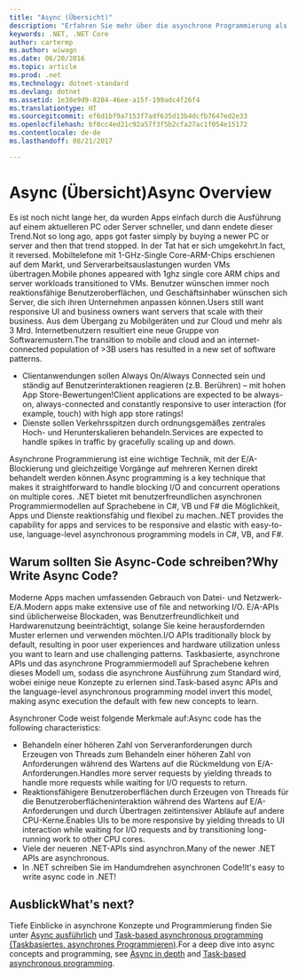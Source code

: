 ```yaml
---
title: "Async (Übersicht)"
description: "Erfahren Sie mehr über die asynchrone Programmierung als eine wichtige Technik, mit der E/A-Blockierung und gleichzeitige Vorgänge auf mehreren Kernen direkt behandelt werden können."
keywords: .NET, .NET Core
author: cartermp
ms.author: wiwagn
ms.date: 06/20/2016
ms.topic: article
ms.prod: .net
ms.technology: dotnet-standard
ms.devlang: dotnet
ms.assetid: 1e38e9d9-8284-46ee-a15f-199adc4f26f4
ms.translationtype: HT
ms.sourcegitcommit: ef6d1bf9a7153f7adf635d13b4dcfb7647ed2e33
ms.openlocfilehash: bf0cc4ed21c92a57f3f5b2cfa27ac1f054e15172
ms.contentlocale: de-de
ms.lasthandoff: 08/21/2017

---
```


# <a name="async-overview"></a><span data-ttu-id="6a40c-104">Async (Übersicht)</span><span class="sxs-lookup"><span data-stu-id="6a40c-104">Async Overview</span></span>

<span data-ttu-id="6a40c-105">Es ist noch nicht lange her, da wurden Apps einfach durch die Ausführung auf einem aktuelleren PC oder Server schneller, und dann endete dieser Trend.</span><span class="sxs-lookup"><span data-stu-id="6a40c-105">Not so long ago, apps got faster simply by buying a newer PC or server and then that trend stopped.</span></span> <span data-ttu-id="6a40c-106">In der Tat hat er sich umgekehrt.</span><span class="sxs-lookup"><span data-stu-id="6a40c-106">In fact, it reversed.</span></span> <span data-ttu-id="6a40c-107">Mobiltelefone mit 1-GHz-Single Core-ARM-Chips erschienen auf dem Markt, und Serverarbeitsauslastungen wurden VMs übertragen.</span><span class="sxs-lookup"><span data-stu-id="6a40c-107">Mobile phones appeared with 1ghz single core ARM chips and server workloads transitioned to VMs.</span></span> <span data-ttu-id="6a40c-108">Benutzer wünschen immer noch reaktionsfähige Benutzeroberflächen, und Geschäftsinhaber wünschen sich Server, die sich ihren Unternehmen anpassen können.</span><span class="sxs-lookup"><span data-stu-id="6a40c-108">Users still want responsive UI and business owners want servers that scale with their business.</span></span> <span data-ttu-id="6a40c-109">Aus dem Übergang zu Mobilgeräten und zur Cloud und mehr als 3 Mrd. Internetbenutzern resultiert eine neue Gruppe von Softwaremustern.</span><span class="sxs-lookup"><span data-stu-id="6a40c-109">The transition to mobile and cloud and an internet-connected population of >3B users has resulted in a new set of software patterns.</span></span> 

* <span data-ttu-id="6a40c-110">Clientanwendungen sollen Always On/Always Connected sein und ständig auf Benutzerinteraktionen reagieren (z.B. Berühren) – mit hohen App Store-Bewertungen!</span><span class="sxs-lookup"><span data-stu-id="6a40c-110">Client applications are expected to be always-on, always-connected and constantly responsive to user interaction (for example, touch) with high app store ratings!</span></span>
* <span data-ttu-id="6a40c-111">Dienste sollen Verkehrsspitzen durch ordnungsgemäßes zentrales Hoch- und Herunterskalieren behandeln.</span><span class="sxs-lookup"><span data-stu-id="6a40c-111">Services are expected to handle spikes in traffic by gracefully scaling up and down.</span></span> 

<span data-ttu-id="6a40c-112">Asynchrone Programmierung ist eine wichtige Technik, mit der E/A-Blockierung und gleichzeitige Vorgänge auf mehreren Kernen direkt behandelt werden können.</span><span class="sxs-lookup"><span data-stu-id="6a40c-112">Async programming is a key technique that makes it straightforward to handle blocking I/O and concurrent operations on multiple cores.</span></span> <span data-ttu-id="6a40c-113">.NET bietet mit benutzerfreundlichen asynchronen Programmiermodellen auf Sprachebene in C#, VB und F# die Möglichkeit, Apps und Dienste reaktionsfähig und flexibel zu machen.</span><span class="sxs-lookup"><span data-stu-id="6a40c-113">.NET provides the capability for apps and services to be responsive and elastic with easy-to-use, language-level asynchronous programming models in C#, VB, and F#.</span></span>

## <a name="why-write-async-code"></a><span data-ttu-id="6a40c-114">Warum sollten Sie Async-Code schreiben?</span><span class="sxs-lookup"><span data-stu-id="6a40c-114">Why Write Async Code?</span></span>

<span data-ttu-id="6a40c-115">Moderne Apps machen umfassenden Gebrauch von Datei- und Netzwerk-E/A.</span><span class="sxs-lookup"><span data-stu-id="6a40c-115">Modern apps make extensive use of file and networking I/O.</span></span> <span data-ttu-id="6a40c-116">E/A-APIs sind üblicherweise Blockaden, was Benutzerfreundlichkeit und Hardwarenutzung beeinträchtigt, solange Sie keine herausfordernden Muster erlernen und verwenden möchten.</span><span class="sxs-lookup"><span data-stu-id="6a40c-116">I/O APIs traditionally block by default, resulting in poor user experiences and hardware utilization unless you want to learn and use challenging patterns.</span></span> <span data-ttu-id="6a40c-117">Taskbasierte, asynchrone APIs und das asynchrone Programmiermodell auf Sprachebene kehren dieses Modell um, sodass die asynchrone Ausführung zum Standard wird, wobei einige neue Konzepte zu erlernen sind.</span><span class="sxs-lookup"><span data-stu-id="6a40c-117">Task-based async APIs and the language-level asynchronous programming model invert this model, making async execution the default with few new concepts to learn.</span></span>

<span data-ttu-id="6a40c-118">Asynchroner Code weist folgende Merkmale auf:</span><span class="sxs-lookup"><span data-stu-id="6a40c-118">Async code has the following characteristics:</span></span>

* <span data-ttu-id="6a40c-119">Behandeln einer höheren Zahl von Serveranforderungen durch Erzeugen von Threads zum Behandeln einer höheren Zahl von Anforderungen während des Wartens auf die Rückmeldung von E/A-Anforderungen.</span><span class="sxs-lookup"><span data-stu-id="6a40c-119">Handles more server requests by yielding threads to handle more requests while waiting for I/O requests to return.</span></span>
* <span data-ttu-id="6a40c-120">Reaktionsfähigere Benutzeroberflächen durch Erzeugen von Threads für die Benutzeroberflächeninteraktion während des Wartens auf E/A-Anforderungen und durch Übertragen zeitintensiver Abläufe auf andere CPU-Kerne.</span><span class="sxs-lookup"><span data-stu-id="6a40c-120">Enables UIs to be more responsive by yielding threads to UI interaction while waiting for I/O requests and by transitioning long-running work to other CPU cores.</span></span>
* <span data-ttu-id="6a40c-121">Viele der neueren .NET-APIs sind asynchron.</span><span class="sxs-lookup"><span data-stu-id="6a40c-121">Many of the newer .NET APIs are asynchronous.</span></span>
* <span data-ttu-id="6a40c-122">In .NET schreiben Sie im Handumdrehen asynchronen Code!</span><span class="sxs-lookup"><span data-stu-id="6a40c-122">It's easy to write async code in .NET!</span></span>

## <a name="whats-next"></a><span data-ttu-id="6a40c-123">Ausblick</span><span class="sxs-lookup"><span data-stu-id="6a40c-123">What's next?</span></span>

<span data-ttu-id="6a40c-124">Tiefe Einblicke in asynchrone Konzepte und Programmierung finden Sie unter [Async ausführlich](async-in-depth.md) und [Task-based asynchronous programming (Taskbasiertes, asynchrones Programmieren)](~/docs/standard/parallel-programming/task-based-asynchronous-programming.md).</span><span class="sxs-lookup"><span data-stu-id="6a40c-124">For a deep dive into async concepts and programming, see [Async in depth](async-in-depth.md) and [Task-based asynchronous programming](~/docs/standard/parallel-programming/task-based-asynchronous-programming.md).</span></span>

